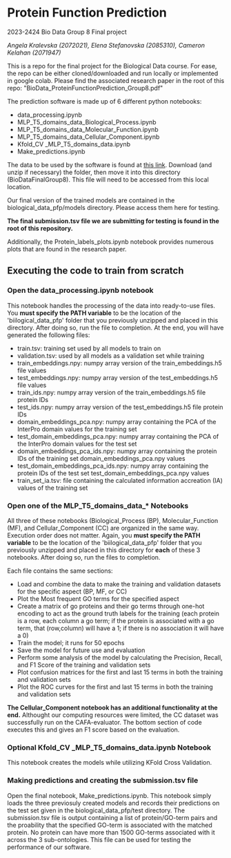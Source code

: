 # Protein Function Prediction
2023-2424 Bio Data Group 8 Final project

*Angela Kralevska (2072021), Elena Stefanovska (2085310), Cameron Kelahan (2071947)*

This is a repo for the final project for the Biological Data course. For ease, the repo can be either cloned/downloaded and run locally or implemented in google colab. Please find the associated research paper in the root of this repo: "BioData_ProteinFunctionPrediction_Group8.pdf"

The prediction software is made up of 6 different python notebooks:
 * data_processing.ipynb
 * MLP_T5_domains_data_Biological_Process.ipynb
 * MLP_T5_domains_data_Molecular_Function.ipynb
 * MLP_T5_domains_data_Cellular_Component.ipynb
 * Kfold_CV _MLP_T5_domains_data.ipynb
 * Make_predictions.ipynb

The data to be used by the software is found at [this link](https://drive.google.com/drive/folders/196iOpk3-GAwI6yb57b3DYyDhxCn8t1Zo?usp=sharing). Download (and unzip if necessary) the folder, then move it into this directory (BioDataFinalGroup8). This file will need to be accessed from this local location.

Our final version of the trained models are contained in the biological_data_pfp/models directory. Please access them here for testing.

**The final submission.tsv file we are submitting for testing is found in the root of this repository.**

Additionally, the Protein_labels_plots.ipynb notebook provides numerous plots that are found in the research paper.

## Executing the code to train from scratch

### Open the **data_processing.ipynb** notebook

This notebook handles the processing of the data into ready-to-use files. You **must specify the PATH variable** to be the location of the 'biilogical_data_pfp' folder that you previously unzipped and placed in this directory. After doing so, run the file to completion. At the end, you will have generated the following files:

 * train.tsv: training set used by all models to train on
 * validation.tsv: used by all models as a validation set while training
 * train_embeddings.npy: numpy array version of the train_embeddings.h5 file values
 * test_embeddings.npy: numpy array version of the test_embeddings.h5 file values
 * train_ids.npy: numpy array version of the train_embeddings.h5 file protein IDs
 * test_ids.npy: numpy array version of the test_embeddings.h5 file protein IDs
 * domain_embeddings_pca.npy: numpy array containing the PCA of the InterPro domain values for the training set
 * test_domain_embeddings_pca.npy: numpy array containing the PCA of the InterPro domain values for the test set
 * domain_embeddings_pca_ids.npy: numpy array containing the protein IDs of the training set domain_embeddings_pca.npy values
 * test_domain_embeddings_pca_ids.npy: numpy array containing the protein IDs of the test set test_domain_embeddings_pca.npy values
 * train_set_ia.tsv: file containing the calculated information accreation (IA) values of the training set

### Open one of the MLP_T5_domains_data_* Notebooks

All three of these notebooks (Biological_Process (BP), Molecular_Function (MF), and Cellular_Component (CC) are organized in the same way. Execution order does not matter.
Again, you **must specify the PATH variable** to be the location of the 'biilogical_data_pfp' folder that you previously unzipped and placed in this directory for **each** of these 3 notebooks. After doing so, run the files to completion.

Each file contains the same sections:
 * Load and combine the data to make the training and validation datasets for the specific aspect (BP, MF, or CC)
 * Plot the Most frequent GO terms for the specified aspect
 * Create a matrix of go proteins and their go terms through one-hot encoding to act as the ground truth labels for the training (each protein is a row, each column a go term; if the protein is associated with a go term, that (row,column) will have a 1; if there is no association it will have a 0)
 * Train the model; it runs for 50 epochs
 * Save the model for future use and evaluation
 * Perform some analysis of the model by calculating the Precision, Recall, and F1 Score of the training and validation sets
 * Plot confusion matrices for the first and last 15 terms in both the training and validation sets
 * Plot the ROC curves for the first and last 15 terms in both the training and validation sets

**The Cellular_Component notebook has an additional functionality at the end.** Althought our computing resources were limited, the CC dataset was successfully run on the CAFA-evaluator. The bottom section of code executes this and gives an F1 score based on the evaluation.

### Optional Kfold_CV _MLP_T5_domains_data.ipynb Notebook

This notebook creates the models while utilizing KFold Cross Validation.

### Making predictions and creating the submission.tsv file

Open the final notebook, Make_predictions.ipynb. This notebook simply loads the three previosuly created models and records their predictions on the test set given in the biological_data_pfp/test directory. The submission.tsv file is output containing a list of protein/GO-term pairs and the proability that the specified GO-term is associated with the matched protein. No protein can have more than 1500 GO-terms associated with it across the 3 sub-ontologies. This file can be used for testing the performance of our software.
